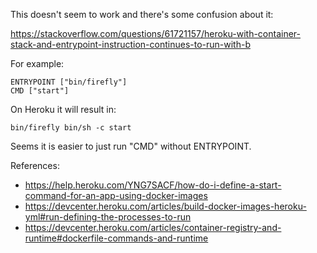 This doesn't seem to work and there's some confusion about it:

https://stackoverflow.com/questions/61721157/heroku-with-container-stack-and-entrypoint-instruction-continues-to-run-with-b

For example:

    ENTRYPOINT ["bin/firefly"]
    CMD ["start"]

On Heroku it will result in:

    bin/firefly bin/sh -c start

Seems it is easier to just run "CMD" without ENTRYPOINT.

References:

* https://help.heroku.com/YNG7SACF/how-do-i-define-a-start-command-for-an-app-using-docker-images
* https://devcenter.heroku.com/articles/build-docker-images-heroku-yml#run-defining-the-processes-to-run
* https://devcenter.heroku.com/articles/container-registry-and-runtime#dockerfile-commands-and-runtime
